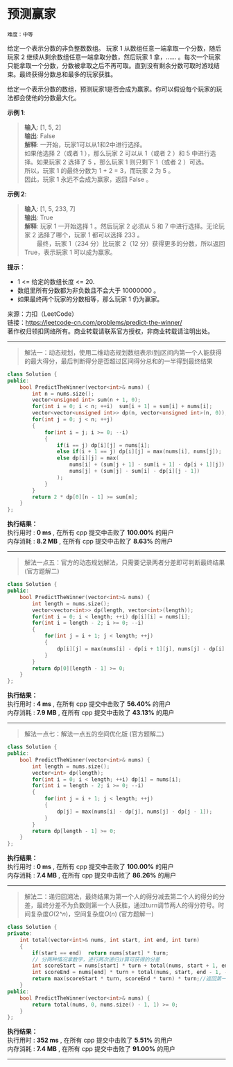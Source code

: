 # 预测赢家 #  
`难度：中等` 

给定一个表示分数的非负整数数组。 玩家 1 从数组任意一端拿取一个分数，随后玩家 2 继续从剩余数组任意一端拿取分数，然后玩家 1 拿，…… 。每次一个玩家只能拿取一个分数，分数被拿取之后不再可取。直到没有剩余分数可取时游戏结束。最终获得分数总和最多的玩家获胜。  

给定一个表示分数的数组，预测玩家1是否会成为赢家。你可以假设每个玩家的玩法都会使他的分数最大化。  

**示例 1**:  
>**输入**: [1, 5, 2]  
>**输出**: False  
>**解释**: 一开始，玩家1可以从1和2中进行选择。  
>如果他选择 2（或者 1 ），那么玩家 2 可以从 1（或者 2 ）和 5 中进行选择。如果玩家 2 选择了 5 ，那么玩家 1 则只剩下 1（或者 2 ）可选。  
>所以，玩家 1 的最终分数为 1 + 2 = 3，而玩家 2 为 5 。  
>因此，玩家 1 永远不会成为赢家，返回 False 。  

**示例 2**:  
>**输入**: [1, 5, 233, 7]  
>**输出**: True  
>**解释**: 玩家 1 一开始选择 1 。然后玩家 2 必须从 5 和 7 中进行选择。无论玩家 2 选择了哪个，玩家 1 都可以选择 233 。  
>&emsp;&emsp;最终，玩家 1（234 分）比玩家 2（12 分）获得更多的分数，所以返回 True，表示玩家 1 可以成为赢家。  

**提示**：  
- 1 <= 给定的数组长度 <= 20.  
- 数组里所有分数都为非负数且不会大于 10000000 。  
- 如果最终两个玩家的分数相等，那么玩家 1 仍为赢家。  

来源：力扣（LeetCode）  
链接：https://leetcode-cn.com/problems/predict-the-winner/  
著作权归领扣网络所有。商业转载请联系官方授权，非商业转载请注明出处。  

---  
>解法一：动态规划，使用二维动态规划数组表示i到j区间内第一个人能获得的最大得分，最后判断得分是否超过区间得分总和的一半得到最终结果  

```C++  
class Solution {
public:
    bool PredictTheWinner(vector<int>& nums) {
        int n = nums.size();
        vector<unsigned int> sum(n + 1, 0);
        for(int i = 0; i < n; ++i)  sum[i + 1] = sum[i] + nums[i];
        vector<vector<unsigned int>> dp(n, vector<unsigned int>(n, 0));
        for(int j = 0; j < n; ++j)
        {
            for(int i = j; i >= 0; --i)
            {
                if(i == j) dp[i][j] = nums[i];
                else if(i + 1 == j) dp[i][j] = max(nums[i], nums[j]);
                else dp[i][j] = max(
                    nums[i] + (sum[j + 1] - sum[i + 1] - dp[i + 1][j]),
                    nums[j] + (sum[j] - sum[i] - dp[i][j - 1])
                );
            }
        }
        return 2 * dp[0][n - 1] >= sum[n];
    }
};
```  

**执行结果：**  
执行用时 : **0 ms** , 在所有 cpp 提交中击败了 **100.00%** 的用户  
内存消耗 : **8.2 MB** , 在所有 cpp 提交中击败了 **8.63%** 的用户  

---  
>解法一点五：官方的动态规划解法，只需要记录两者分差即可判断最终结果 (官方题解二)  

```C++  
class Solution {
public:
    bool PredictTheWinner(vector<int>& nums) {
        int length = nums.size();
        vector<vector<int>> dp(length, vector<int>(length));
        for(int i = 0; i < length; ++i) dp[i][i] = nums[i];
        for(int i = length - 2; i >= 0; --i)
        {
            for(int j = i + 1; j < length; ++j)
            {
                dp[i][j] = max(nums[i] - dp[i + 1][j], nums[j] - dp[i][j - 1]);
            }
        }
        return dp[0][length - 1] >= 0;
    }
};
```  

**执行结果：**  
执行用时 : **4 ms** , 在所有 cpp 提交中击败了 **56.40%** 的用户  
内存消耗 : **7.9 MB** , 在所有 cpp 提交中击败了 **43.13%** 的用户  

---  
>解法一点七：解法一点五的空间优化版 (官方题解二)  

```C++  
class Solution {
public:
    bool PredictTheWinner(vector<int>& nums) {
        int length = nums.size();
        vector<int> dp(length);
        for(int i = 0; i < length; ++i) dp[i] = nums[i];
        for(int i = length - 2; i >= 0; --i)
        {
            for(int j = i + 1; j < length; ++j)
            {
                dp[j] = max(nums[i] - dp[j], nums[j] - dp[j - 1]);
            }
        }
        return dp[length - 1] >= 0;
    }
};
```  

**执行结果：**  
执行用时 : **0 ms** , 在所有 cpp 提交中击败了 **100.00%** 的用户  
内存消耗 : **7.4 MB** , 在所有 cpp 提交中击败了 **86.26%** 的用户  

---  
>解法二：递归回溯法，最终结果为第一个人的得分减去第二个人的得分的分差，最终分差不为负数则第一个人获胜，通过turn调节两人的得分符号。时间复杂度*O*(2^*n*)，空间复杂度*O*(*n*) (官方题解一)  

```C++  
class Solution {
private:
    int total(vector<int>& nums, int start, int end, int turn)
    {
        if(start == end)  return nums[start] * turn;
        // 分两种情况拿数字，进行两次递归计算可获得的分差
        int scoreStart = nums[start] * turn + total(nums, start + 1, end, -turn);
        int scoreEnd = nums[end] * turn + total(nums, start, end - 1, -turn);
        return max(scoreStart * turn, scoreEnd * turn) * turn;//返回第一个人获得最大分差
    }
public:
    bool PredictTheWinner(vector<int>& nums) {
        return total(nums, 0, nums.size() - 1, 1) >= 0;
    }
};
```  

**执行结果：**  
执行用时 : **352 ms** , 在所有 cpp 提交中击败了 **5.51%** 的用户  
内存消耗 : **7.4 MB** , 在所有 cpp 提交中击败了 **91.00%** 的用户  

---  
